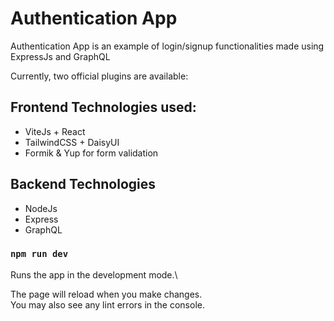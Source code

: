 # Authentication App

Authentication App is an example of login/signup functionalities made using ExpressJs and GraphQL

Currently, two official plugins are available:

## Frontend Technologies used:
  - ViteJs + React
  - TailwindCSS + DaisyUI
  - Formik & Yup for form validation

## Backend Technologies
  - NodeJs
  - Express
  - GraphQL

### `npm run dev`

Runs the app in the development mode.\

The page will reload when you make changes.\
You may also see any lint errors in the console.
